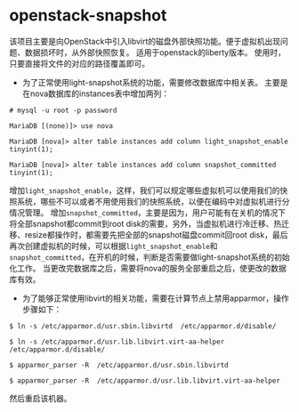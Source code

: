 # openstack-snapshot
该项目主要是向OpenStack中引入libvirt的磁盘外部快照功能。便于虚拟机出现问题、数据损坏时，从外部快照恢复。
适用于openstack的liberty版本。
使用时，只要直接将文件的对应的路径覆盖即可。

* 为了正常使用light-snapshot系统的功能，需要修改数据库中相关表。
  主要是在nova数据库的instances表中增加两列：
```
# mysql -u root -p password

MariaDB [(none)]> use nova

MariaDB [nova]> alter table instances add column light_snapshot_enable tinyint(1);

MariaDB [nova]> alter table instances add column snapshot_committed tinyint(1);

```
增加`light_snapshot_enable`，这样，我们可以规定哪些虚拟机可以使用我们的快照系统，哪些不可以或者不用使用我们的快照系统，以便在编码中对虚拟机进行分情况管理。
增加`snapshot_committed`，主要是因为，用户可能有在关机的情况下将全部snapshot都commit到root disk的需要，另外，当虚拟机进行冷迁移、热迁移、resize都操作时，都需要先把全部的snapshot磁盘commit回root disk，最后再次创建虚拟机的时候，可以根据`light_snapshot_enable`和`snapshot_committed`，在开机的时候，判断是否需要做light-snapshot系统的初始化工作。
当更改完数据库之后，需要将nova的服务全部重启之后，使更改的数据库有效。

* 为了能够正常使用libvirt的相关功能，需要在计算节点上禁用apparmor，操作步骤如下：
```
$ ln -s /etc/apparmor.d/usr.sbin.libvirtd  /etc/apparmor.d/disable/

$ ln -s /etc/apparmor.d/usr.lib.libvirt.virt-aa-helper  /etc/apparmor.d/disable/

$ apparmor_parser -R  /etc/apparmor.d/usr.sbin.libvirtd

$ apparmor_parser -R  /etc/apparmor.d/usr.lib.libvirt.virt-aa-helper
```
然后重启该机器。
